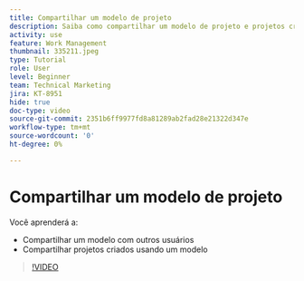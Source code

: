 ```yaml
---
title: Compartilhar um modelo de projeto
description: Saiba como compartilhar um modelo de projeto e projetos criados a partir de um modelo.
activity: use
feature: Work Management
thumbnail: 335211.jpeg
type: Tutorial
role: User
level: Beginner
team: Technical Marketing
jira: KT-8951
hide: true
doc-type: video
source-git-commit: 2351b6ff9977fd8a81289ab2fad28e21322d347e
workflow-type: tm+mt
source-wordcount: '0'
ht-degree: 0%

---
```


# Compartilhar um modelo de projeto

Você aprenderá a:

* Compartilhar um modelo com outros usuários
* Compartilhar projetos criados usando um modelo

>[!VIDEO](https://video.tv.adobe.com/v/335211/?quality=12&learn=on)
